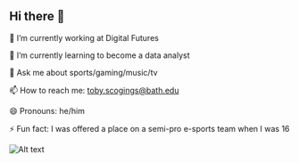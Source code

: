 ## Hi there 👋

🔭 I’m currently working at Digital Futures

🌱 I’m currently learning to become a data analyst

💬 Ask me about sports/gaming/music/tv

📫 How to reach me: toby.scogings@bath.edu

😄 Pronouns: he/him

⚡ Fun fact: I was offered a place on a semi-pro e-sports team when I was 16

![Alt text](https://spotify-recently-played-readme.vercel.app/api?user=tobster23_)
